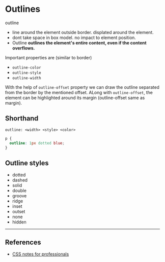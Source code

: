 # Outlines

outline

* line around the element outside border. displated around the element.
* dont take space in box model. no impact to element position.
* Outline **outlines the element's entire content, even if the content overflows.**

Important properties are (similar to border)

* `outline-color`
* `outline-style`
* `outline-width`

With the help of `outline-offset` property we can draw the outline separated from the border by the mentioned offset. ALong with `outline-offset`, the element can be highlighted around its margin (outline-offset same as margin).

## Shorthand

`outline: <width> <style> <color>`

```CSS
p {
  outline: 1px dotted blue;
}
```

## Outline styles

* dotted
* dashed
* solid
* double
* groove
* ridge
* inset
* outset
* none
* hidden

---

## References

* [CSS notes for professionals](https://books.goalkicker.com/CSSBook/)
